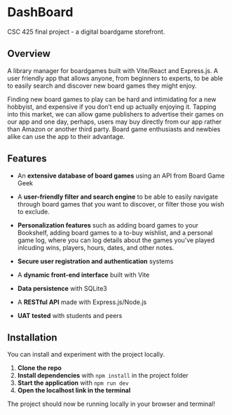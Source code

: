 # DashBoard

CSC 425 final project - a digital boardgame storefront.

## Overview

A library manager for boardgames built with Vite/React and Express.js. A user friendly app that allows anyone, from beginners to experts, to be able to easily search and discover new board games they might enjoy.

 Finding new board games to play can be hard and intimidating for a new hobbyist, and expensive if you don’t end up actually enjoying it. Tapping into this market, we can allow game publishers to advertise their games on our app and one day, perhaps, users may buy directly from our app rather than Amazon or another third party. Board game enthusiasts and newbies alike can use the app to their advantage.

## Features

- An **extensive database of board games** using an API from Board Game Geek

- A **user-friendly filter and search engine** to be able to easily navigate through board games that you want to discover, or filter those you wish to exclude.
- **Personalization features** such as adding board games to your Bookshelf, adding board games to a to-buy wishlist, and a personal game log, where you can log details about the games you’ve played inlcuding wins, players, hours, dates, and other notes.
- **Secure user registration and authentication** systems
- A **dynamic front-end interface** built with Vite
- **Data persistence** with SQLite3
- A **RESTful API** made with Express.js/Node.js
- **UAT tested** with students and peers

## Installation

You can install and experiment with the project locally.

1. **Clone the repo**
2. **Install dependencies** with `npm install` in the project folder
3. **Start the application** with `npm run dev`
4. **Open the localhost link in the terminal**

The project should now be running locally in your browser and terminal!
